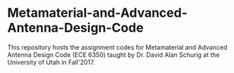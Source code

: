 # Metamaterial-and-Advanced-Antenna-Design-Code

This repository hosts the assignment codes for Metamaterial and Advanced Antenna Design Code (ECE 6350) taught by Dr. David Alan Schurig at the University of Utah in Fall'2017.
